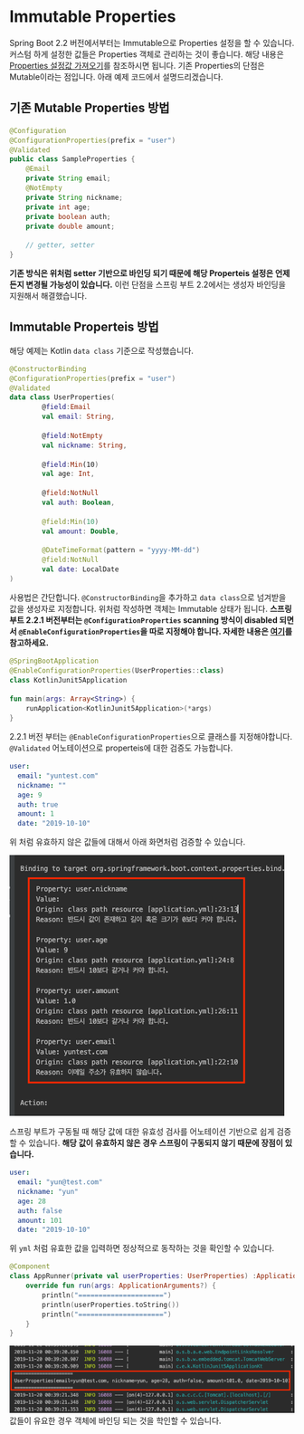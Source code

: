 # Immutable Properties
Spring Boot 2.2 버전에서부터는 Immutable으로 Properties 설정을 할 수 있습니다. 커스텀 하게 설정한 값들은 Properties 객체로 관리하는 것이 좋습니다. 해당 내용은 [Properties 설정값 가져오기](https://github.com/cheese10yun/spring-jpa-best-practices/blob/master/doc/step-10.md)를 참조하시면 됩니다. 기존 Properties의 단점은 Mutable이라는 점입니다. 아래 예제 코드에서 설명드리겠습니다.

## 기존 Mutable Properties 방법

```java
@Configuration
@ConfigurationProperties(prefix = "user")
@Validated
public class SampleProperties {
    @Email
    private String email;
    @NotEmpty
    private String nickname;
    private int age;
    private boolean auth;
    private double amount;

    // getter, setter
}
```

**기존 방식은 위처럼 setter 기반으로 바인딩 되기 때문에 해당 Properteis 설정은 언제든지 변경될 가능성이 있습니다.** 이런 단점을 스프링 부트 2.2에서는 생성자 바인딩을 지원해서 해결했습니다.

## Immutable Properteis 방법
해당 예제는 Kotlin `data class` 기준으로 작성했습니다.

```kotlin
@ConstructorBinding
@ConfigurationProperties(prefix = "user")
@Validated
data class UserProperties(
        @field:Email
        val email: String,

        @field:NotEmpty
        val nickname: String,

        @field:Min(10)
        val age: Int,

        @field:NotNull
        val auth: Boolean,

        @field:Min(10)
        val amount: Double,

        @DateTimeFormat(pattern = "yyyy-MM-dd")
        @field:NotNull
        val date: LocalDate
)
```
사용법은 간단합니다. `@ConstructorBinding`을 추가하고 `data class`으로 넘겨받을 값을 생성자로 지정합니다. 위처럼 작성하면 객체는 Immutable 상태가 됩니다. **스프링 부트 2.2.1 버전부터는 `@ConfigurationProperties` scanning 방식이 disabled 되면서 `@EnableConfigurationProperties`을 따로 지정해야 합니다. 자세한 내용은 [여기](https://github.com/spring-projects/spring-boot/issues/18674)를 참고하세요.**

```kotlin
@SpringBootApplication
@EnableConfigurationProperties(UserProperties::class)
class KotlinJunit5Application

fun main(args: Array<String>) {
    runApplication<KotlinJunit5Application>(*args)
}
```
2.2.1 버전 부터는 `@EnableConfigurationProperties`으로 클래스를 지정해야합니다. `@Validated` 어노테이션으로 properteis에 대한 검증도 가능합니다.

```yml
user:
  email: "yuntest.com"
  nickname: ""
  age: 9
  auth: true
  amount: 1
  date: "2019-10-10" 
```

위 처럼 유효하지 않은 값들에 대해서 아래 화면처럼 검증할 수 있습니다.

![](../img/error-img.png)

스프링 부트가 구동될 때 해당 값에 대한 유효성 검사를 어노테이션 기반으로 쉽게 검증할 수 있습니다. **해당 값이 유효하지 않은 경우 스프링이 구동되지 않기 때문에 장점이 있습니다.**


```yml
user:
  email: "yun@test.com"
  nickname: "yun"
  age: 28
  auth: false
  amount: 101
  date: "2019-10-10"
```
위 `yml` 처럼 유효한 값을 입력하면 정상적으로 동작하는 것을 확인할 수 있습니다.

```kotlin
@Component
class AppRunner(private val userProperties: UserProperties) :ApplicationRunner{
    override fun run(args: ApplicationArguments?) {
        println("=====================")
        println(userProperties.toString())
        println("=====================")
    }
}
```
![](../img/properteis-result.png)
값들이 유요한 경우 객체에 바인딩 되는 것을 학인할 수 있습니다.